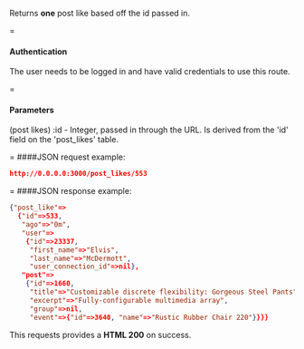 <!-- --- title: GET /post_likes/:id -->

Returns **one** post like based off the id passed in.

=
#### Authentication

The user needs to be logged in and have valid credentials to use this route.

=
#### Parameters

(post likes) :id - Integer, passed in through the URL. Is derived from the 'id' field on the 'post_likes' table.

=
####JSON request example:
```json
http://0.0.0.0:3000/post_likes/553
```

=
####JSON response example:

```json
{"post_like"=>
  {"id"=>533,
   "ago"=>"0m",
   "user"=>
    {"id"=>23337,
     "first_name"=>"Elvis",
     "last_name"=>"McDermott",
     "user_connection_id"=>nil},
   "post"=>
    {"id"=>1660,
     "title"=>"Customizable discrete flexibility: Gorgeous Steel Pants",
     "excerpt"=>"Fully-configurable multimedia array",
     "group"=>nil,
     "event"=>{"id"=>3640, "name"=>"Rustic Rubber Chair 220"}}}}
```

This requests provides a <strong>HTML 200</strong> on success.